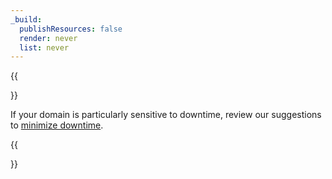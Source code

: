 ```yaml
---
_build:
  publishResources: false
  render: never
  list: never
---
```


{{<Aside type="warning">}}

If your domain is particularly sensitive to downtime, review our suggestions to [minimize downtime](/fundamentals/basic-tasks/minimize-downtime/).

{{</Aside>}}
